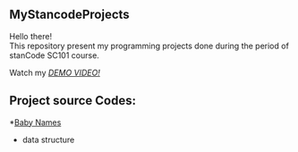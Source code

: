 ## MyStancodeProjects
Hello there!\
This repository present my programming projects done during the period of stanCode SC101 course.

Watch my *[DEMO VIDEO!](https://drive.google.com/drive/folders/1yd_dt4Muvr0bmZXKu5ructy5YiXE0OPO?usp=sharing)*

## Project source Codes:
*[Baby Names](https://drive.google.com/file/d/1NTJ6dxBztOZSOBmCtlfjvN9e5ACHK0YU/view?usp=sharing)
  - data structure
